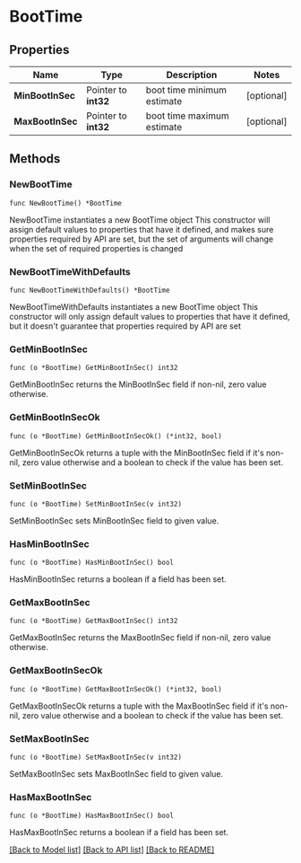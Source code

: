 # BootTime

## Properties

Name | Type | Description | Notes
------------ | ------------- | ------------- | -------------
**MinBootInSec** | Pointer to **int32** | boot time minimum estimate | [optional] 
**MaxBootInSec** | Pointer to **int32** | boot time maximum estimate | [optional] 

## Methods

### NewBootTime

`func NewBootTime() *BootTime`

NewBootTime instantiates a new BootTime object
This constructor will assign default values to properties that have it defined,
and makes sure properties required by API are set, but the set of arguments
will change when the set of required properties is changed

### NewBootTimeWithDefaults

`func NewBootTimeWithDefaults() *BootTime`

NewBootTimeWithDefaults instantiates a new BootTime object
This constructor will only assign default values to properties that have it defined,
but it doesn't guarantee that properties required by API are set

### GetMinBootInSec

`func (o *BootTime) GetMinBootInSec() int32`

GetMinBootInSec returns the MinBootInSec field if non-nil, zero value otherwise.

### GetMinBootInSecOk

`func (o *BootTime) GetMinBootInSecOk() (*int32, bool)`

GetMinBootInSecOk returns a tuple with the MinBootInSec field if it's non-nil, zero value otherwise
and a boolean to check if the value has been set.

### SetMinBootInSec

`func (o *BootTime) SetMinBootInSec(v int32)`

SetMinBootInSec sets MinBootInSec field to given value.

### HasMinBootInSec

`func (o *BootTime) HasMinBootInSec() bool`

HasMinBootInSec returns a boolean if a field has been set.

### GetMaxBootInSec

`func (o *BootTime) GetMaxBootInSec() int32`

GetMaxBootInSec returns the MaxBootInSec field if non-nil, zero value otherwise.

### GetMaxBootInSecOk

`func (o *BootTime) GetMaxBootInSecOk() (*int32, bool)`

GetMaxBootInSecOk returns a tuple with the MaxBootInSec field if it's non-nil, zero value otherwise
and a boolean to check if the value has been set.

### SetMaxBootInSec

`func (o *BootTime) SetMaxBootInSec(v int32)`

SetMaxBootInSec sets MaxBootInSec field to given value.

### HasMaxBootInSec

`func (o *BootTime) HasMaxBootInSec() bool`

HasMaxBootInSec returns a boolean if a field has been set.


[[Back to Model list]](../README.md#documentation-for-models) [[Back to API list]](../README.md#documentation-for-api-endpoints) [[Back to README]](../README.md)



